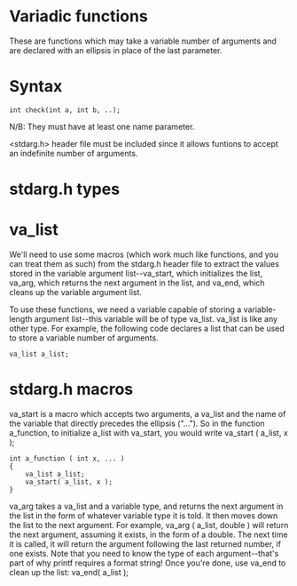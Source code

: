 # Variadic functions

These are functions which may take a variable number of arguments and are declared with an ellipsis in place of the last parameter.

# Syntax
	int check(int a, int b, ..);

N/B: They must have at least one name parameter.

<stdarg.h> header file must be included since it allows funtions to accept an indefinite number of arguments.

# stdarg.h types

# va_list

We'll need to use some macros (which work much like functions, and you can treat them as such) from the stdarg.h header file to extract the values stored in the variable argument list--va_start, which initializes the list, va_arg, which returns the next argument in the list, and va_end, which cleans up the variable argument list.

To use these functions, we need a variable capable of storing a variable-length argument list--this variable will be of type va_list. va_list is like any other type. For example, the following code declares a list that can be used to store a variable number of arguments.

	va_list a_list; 

# stdarg.h macros

va_start is a macro which accepts two arguments, a va_list and the name of the variable that directly precedes the ellipsis ("..."). So in the function a_function, to initialize a_list with va_start, you would write va_start ( a_list, x );

	int a_function ( int x, ... )
	{	
    	va_list a_list;
    	va_start( a_list, x );
	}

va_arg takes a va_list and a variable type, and returns the next argument in the list in the form of whatever variable type it is told. It then moves down the list to the next argument. For example, va_arg ( a_list, double ) will return the next argument, assuming it exists, in the form of a double. The next time it is called, it will return the argument following the last returned number, if one exists. Note that you need to know the type of each argument--that's part of why printf requires a format string! Once you're done, use va_end to clean up the list: va_end( a_list );
